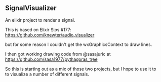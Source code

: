 ## SignalVisualizer

An elixir project to render a signal.

This is based on Elixir Sips #177: https://github.com/knewter/audio_visualizer

but for some reason I couldn't get the wxGraphicsContext to draw lines.

I then got working drawing code from @sasajuric at https://github.com/sasa1977/pythagoras_tree

So this is starting out as a mix of those two projects, but I hope to use it to to visualize a number of different signals.




